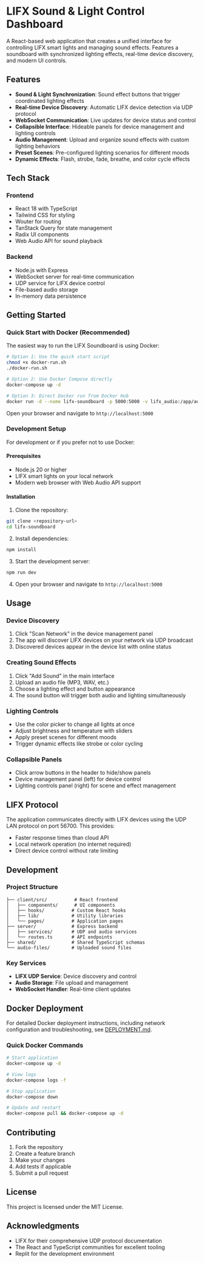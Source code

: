 # LIFX Sound & Light Control Dashboard

A React-based web application that creates a unified interface for controlling LIFX smart lights and managing sound effects. Features a soundboard with synchronized lighting effects, real-time device discovery, and modern UI controls.

## Features

- **Sound & Light Synchronization**: Sound effect buttons that trigger coordinated lighting effects
- **Real-time Device Discovery**: Automatic LIFX device detection via UDP protocol
- **WebSocket Communication**: Live updates for device status and control
- **Collapsible Interface**: Hideable panels for device management and lighting controls
- **Audio Management**: Upload and organize sound effects with custom lighting behaviors
- **Preset Scenes**: Pre-configured lighting scenarios for different moods
- **Dynamic Effects**: Flash, strobe, fade, breathe, and color cycle effects

## Tech Stack

### Frontend
- React 18 with TypeScript
- Tailwind CSS for styling
- Wouter for routing
- TanStack Query for state management
- Radix UI components
- Web Audio API for sound playback

### Backend
- Node.js with Express
- WebSocket server for real-time communication
- UDP service for LIFX device control
- File-based audio storage
- In-memory data persistence

## Getting Started

### Quick Start with Docker (Recommended)

The easiest way to run the LIFX Soundboard is using Docker:

```bash
# Option 1: Use the quick start script
chmod +x docker-run.sh
./docker-run.sh

# Option 2: Use Docker Compose directly
docker-compose up -d

# Option 3: Direct Docker run from Docker Hub
docker run -d --name lifx-soundboard -p 5000:5000 -v lifx_audio:/app/audio-files tylertyza/lightsoundcontroller:latest
```

Open your browser and navigate to `http://localhost:5000`

### Development Setup

For development or if you prefer not to use Docker:

#### Prerequisites
- Node.js 20 or higher
- LIFX smart lights on your local network
- Modern web browser with Web Audio API support

#### Installation

1. Clone the repository:
```bash
git clone <repository-url>
cd lifx-soundboard
```

2. Install dependencies:
```bash
npm install
```

3. Start the development server:
```bash
npm run dev
```

4. Open your browser and navigate to `http://localhost:5000`

## Usage

### Device Discovery
1. Click "Scan Network" in the device management panel
2. The app will discover LIFX devices on your network via UDP broadcast
3. Discovered devices appear in the device list with online status

### Creating Sound Effects
1. Click "Add Sound" in the main interface
2. Upload an audio file (MP3, WAV, etc.)
3. Choose a lighting effect and button appearance
4. The sound button will trigger both audio and lighting simultaneously

### Lighting Controls
- Use the color picker to change all lights at once
- Adjust brightness and temperature with sliders
- Apply preset scenes for different moods
- Trigger dynamic effects like strobe or color cycling

### Collapsible Panels
- Click arrow buttons in the header to hide/show panels
- Device management panel (left) for device control
- Lighting controls panel (right) for scene and effect management

## LIFX Protocol

The application communicates directly with LIFX devices using the UDP LAN protocol on port 56700. This provides:
- Faster response times than cloud API
- Local network operation (no internet required)
- Direct device control without rate limiting

## Development

### Project Structure
```
├── client/src/          # React frontend
│   ├── components/      # UI components
│   ├── hooks/          # Custom React hooks
│   ├── lib/            # Utility libraries
│   └── pages/          # Application pages
├── server/             # Express backend
│   ├── services/       # UDP and audio services
│   └── routes.ts       # API endpoints
├── shared/             # Shared TypeScript schemas
└── audio-files/        # Uploaded sound files
```

### Key Services
- **LIFX UDP Service**: Device discovery and control
- **Audio Storage**: File upload and management
- **WebSocket Handler**: Real-time client updates

## Docker Deployment

For detailed Docker deployment instructions, including network configuration and troubleshooting, see [DEPLOYMENT.md](DEPLOYMENT.md).

### Quick Docker Commands

```bash
# Start application
docker-compose up -d

# View logs
docker-compose logs -f

# Stop application
docker-compose down

# Update and restart
docker-compose pull && docker-compose up -d
```

## Contributing

1. Fork the repository
2. Create a feature branch
3. Make your changes
4. Add tests if applicable
5. Submit a pull request

## License

This project is licensed under the MIT License.

## Acknowledgments

- LIFX for their comprehensive UDP protocol documentation
- The React and TypeScript communities for excellent tooling
- Replit for the development environment